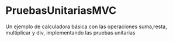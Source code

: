 # PruebasUnitariasMVC
Un ejemplo de calculadora básica con las operaciones suma,resta, multiplicar y div, implementando las pruebas unitarias
